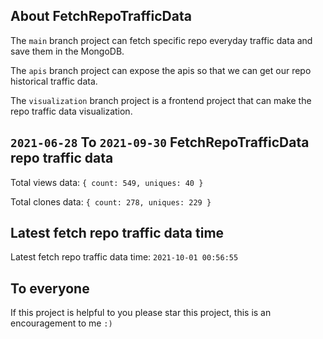 ## About FetchRepoTrafficData

The `main` branch project can fetch specific repo everyday traffic data and save them in the MongoDB.

The `apis` branch project can expose the apis so that we can get our repo historical traffic data.

The `visualization` branch project is a frontend project that can make the repo traffic data visualization.

## `2021-06-28` To `2021-09-30` FetchRepoTrafficData repo traffic data

Total views data: `{ count: 549, uniques: 40 }`

Total clones data: `{ count: 278, uniques: 229 }`

## Latest fetch repo traffic data time

Latest fetch repo traffic data time: `2021-10-01 00:56:55`

## To everyone

If this project is helpful to you please star this project, this is an encouragement to me `:)`



